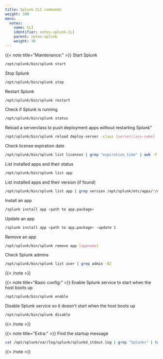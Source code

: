```yaml
---
title: Splunk CLI commands
weight: 300
menu:
  notes:
    name: CLI
    identifier: notes-splunk-CLI
    parent: notes-splunk
    weight: 30
---
```


<div style="display: block; width: 100%; max-width: none;">

<!-- Maintenance: -->
{{< note title="Maintenance:" >}}
Start Splunk
```bash
/opt/splunk/bin/splunk start
```
Stop Splunk
```bash
/opt/splunk/bin/splunk stop
```
Restart Splunk
```bash
/opt/splunk/bin/splunk restart
```
Check if Splunk is running
```bash
/opt/splunk/bin/splunk status
```
Reload a serverclass to push deployment apps without restarting Splunk"
```bash
/opt/splunk/bin/splunk reload deploy-server -class [serverclass-name]
```
Check license expiration date
```bash
/opt/splunk/bin/splunk list licenses | grep "expiration_time" | awk -F':' '{print $2}' | xargs -I{} date -d @{} +"%Y-%m-%d %H:%M:%S"
```
List installed apps and their status
```bash
/opt/splunk/bin/splunk list app
```
List installed apps and their version (if found)
```bash
/opt/splunk/bin/splunk list app | grep version /opt/splunk/etc/apps/*/default/app.conf
```
Install an app
```bash
/splunk install app <path to app.package>
```
Update an app
```bash
/splunk install app <path to app.package> -update 1
```
Remove an app
```bash
/opt/splunk/bin/splunk remove app [appname]
```
Check Splunk admins
```bash
/opt/splunk/bin/splunk list user | grep admin -B2
```
{{< /note >}}
<!-- Basic config: -->
{{< note title="Basic config:" >}}
Enable Splunk service to start when the host boots up
```bash
/opt/splunk/bin/splunk enable
```
Disable Splunk service so it doesn't start when the host boots up
```bash
/opt/splunk/bin/splunk disable
```
{{< /note >}}
<!-- Extra: -->
{{< note title="Extra:" >}}
Find the startup message
```bash
cat /opt/splunk/var/log/splunk/splunkd_stdout.log | grep "Splunk>" | tail -n 1
```
{{< /note >}}

</div>